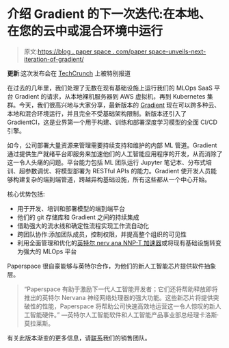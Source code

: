 # 介绍 Gradient 的下一次迭代:在本地、在您的云中或混合环境中运行

> 原文:[https://blog . paper space . com/paper space-unveils-next-iteration-of-gradient/](https://blog.paperspace.com/paperspace-unveils-next-iteration-of-gradient/)

**更新**:这次发布会在 [TechCrunch](https://techcrunch.com/2019/09/24/paperspace-adds-machine-learning-model-development-pipeline-to-gpu-service/) 上被特别报道

在过去的几年里，我们处理了无数在现有基础设施上运行我们的 MLOps SaaS 平台 Gradient 的请求，从本地裸机服务器到 AWS 虚拟机，再到 Kubernetes 集群。今天，我们很高兴地与大家分享，最新版本的 [Gradient](https://gradient.paperspace.com/) 现在可以跨多种云、本地和混合环境运行，并且完全不受基础架构限制。新版本还引入了 GradientCI，这是业界第一个用于构建、训练和部署深度学习模型的全面 CI/CD 引擎。

如今，公司部署大量资源来管理需要持续支持和维护的内部 ML 管道。Gradient 通过提供生产就绪平台即服务来加速他们的人工智能应用程序的开发，从而消除了这一令人头痛的问题。平台能力包括 ML 团队运行 Jupyter 笔记本、分布式培训、超参数调优、将模型部署为 RESTful APIs 的能力。Gradient 使开发人员能够构建复杂的端到端管道，跨越异构基础设施，所有这些都从一个中心开始。

核心优势包括:

*   用于开发、培训和部署模型的端到端平台
*   他们的 git 存储库和 Gradient 之间的持续集成
*   借助强大的流水线和确定性流程实现工作流自动化
*   跨团队协作:添加团队成员，控制权限，并提高整个组织的可见性
*   利用全面管理和优化的[英特尔 nerv ana NNP-T 加速器](https://www.intel.ai/nervana-nnp/)或将现有基础设施转变为强大的 MLOps 平台

Paperspace 很自豪能够与英特尔合作，为他们的新人工智能芯片提供软件抽象层。

> “Paperspace 有助于激励下一代人工智能开发者；它们还将帮助释放即将推出的英特尔 Nervana 神经网络处理器的强大功能。这些新芯片将提供突破性的性能，Paperspace 将帮助公司快速高效地运营这一令人惊叹的新人工智能硬件。”
> —英特尔人工智能软件和人工智能产品事业部总经理卡洛斯·莫拉莱斯。

有关此版本渐变的更多信息，请[联系](https://info.paperspace.com/contact-sales)我们的销售团队。